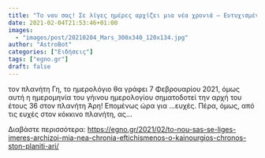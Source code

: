 ```yaml
---
title: "Το νου σας! Σε λίγες ημέρες αρχίζει μια νέα χρονιά – Ευτυχισμένος ο καινούργιος χρόνος …στον πλανήτη Άρη!"
date: 2021-02-04T21:53:46+01:00
images:
  - "images/post/20210204_Mars_300x340_120x134.jpg"
author: "AstroBot"
categories: ["Ειδήσεις"]
tags: ["egno.gr"]
draft: false
---
```


τον πλανήτη Γη, το ημερολόγιο θα γράφει 7 Φεβρουαρίου 2021, όμως αυτή η ημερομηνία του γήινου ημερολογίου σηματοδοτεί την αρχή του έτους 36 στον πλανήτη Άρη! Επομένως ώρα για ...ευχές. Πέρα, όμως, από τις ευχές στον κόκκινο πλανήτη, ας...

Διαβάστε περισσότερα: https://egno.gr/2021/02/to-nou-sas-se-liges-imeres-archizoi-mia-nea-chronia-eftichismenos-o-kainourgios-chronos-ston-planiti-ari/
